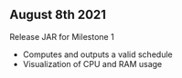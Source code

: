 ## August 8th 2021
Release JAR for Milestone 1

- Computes and outputs a valid schedule
- Visualization of CPU and RAM usage
